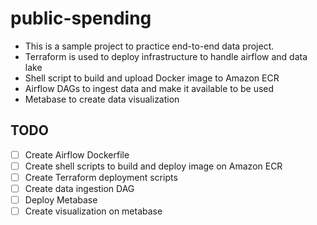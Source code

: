 # public-spending

* This is a sample project to practice end-to-end data project.
* Terraform is used to deploy infrastructure to handle airflow and data lake
* Shell script to build and upload Docker image to Amazon ECR
* Airflow DAGs to ingest data and make it available to be used
* Metabase to create data visualization

## TODO
- [ ] Create Airflow Dockerfile
- [ ] Create shell scripts to build and deploy image on Amazon ECR
- [ ] Create Terraform deployment scripts
- [ ] Create data ingestion DAG
- [ ] Deploy Metabase
- [ ] Create visualization on metabase
